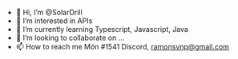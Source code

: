 - 👋 Hi, I’m @SolarDrill
- 👀 I’m interested in APIs
- 🌱 I’m currently learning Typescript, Javascript, Java
- 💞️ I’m looking to collaborate on ...
- 📫 How to reach me Món #1541 Discord, ramonsvnp@gmail.com

<!---
SolarDrill/SolarDrill is a ✨ special ✨ repository because its `README.md` (this file) appears on your GitHub profile.
You can click the Preview link to take a look at your changes.
--->

